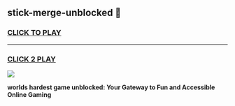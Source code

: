 
## stick-merge-unblocked 👋
<h3>
<a href="https://premium.freeplayer.one?title=stick-merge-unblocked&ref=14F">CLICK TO PLAY</a></h3>
<hr>

<h3>
<a href="https://premium.freeplayer.one?title=stick-merge-unblocked&ref=14F">CLICK 2 PLAY</a>
  
</h3>

<a href="https://premium.freeplayer.one?title=stick-merge-unblocked&ref=12F/"><img src="https://clearcache.store/games.png"></a>


**worlds hardest game unblocked: Your Gateway to Fun and Accessible Online Gaming**
